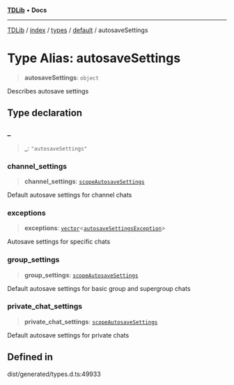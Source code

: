 [**TDLib**](../../../../../../README.md) • **Docs**

***

[TDLib](../../../../../../modules.md) / [index](../../../../../README.md) / [types](../../../README.md) / [default](../README.md) / autosaveSettings

# Type Alias: autosaveSettings

> **autosaveSettings**: `object`

Describes autosave settings

## Type declaration

### \_

> **\_**: `"autosaveSettings"`

### channel\_settings

> **channel\_settings**: [`scopeAutosaveSettings`](scopeAutosaveSettings-1.md)

Default autosave settings for channel chats

### exceptions

> **exceptions**: [`vector`](vector.md)\<[`autosaveSettingsException`](autosaveSettingsException-1.md)\>

Autosave settings for specific chats

### group\_settings

> **group\_settings**: [`scopeAutosaveSettings`](scopeAutosaveSettings-1.md)

Default autosave settings for basic group and supergroup chats

### private\_chat\_settings

> **private\_chat\_settings**: [`scopeAutosaveSettings`](scopeAutosaveSettings-1.md)

Default autosave settings for private chats

## Defined in

dist/generated/types.d.ts:49933
